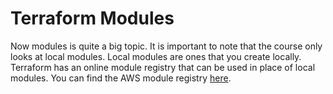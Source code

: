 # Terraform Modules

Now modules is quite a big topic. It is important to note that the course only looks at local modules. Local modules are ones that you create locally. Terraform has an online module registry that can be used in place of local modules. You can find the AWS module registry [here](https://registry.terraform.io/providers/hashicorp/aws/latest).